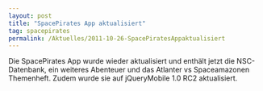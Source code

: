 ```yaml
---
layout: post
title: "SpacePirates App aktualisiert"
tag: spacepirates
permalink: /Aktuelles/2011-10-26-SpacePiratesAppaktualisiert
---
```


Die SpacePirates App wurde wieder aktualisiert und enthält jetzt die NSC-Datenbank, ein weiteres Abenteuer und das Atlanter vs Spaceamazonen Themenheft. Zudem wurde sie auf jQueryMobile 1.0 RC2 aktualisiert.
